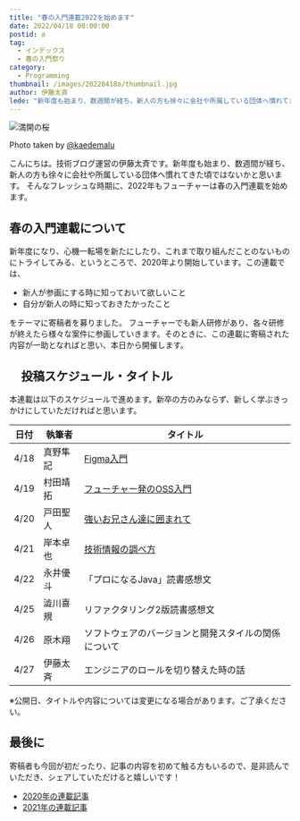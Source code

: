 ```yaml
---
title: "春の入門連載2022を始めます"
date: 2022/04/18 00:00:00
postid: a
tag:
  - インデックス
  - 春の入門祭り
category:
  - Programming
thumbnail: /images/20220418a/thumbnail.jpg
author: 伊藤太斉
lede: "新年度も始まり、数週間が経ち、新人の方も徐々に会社や所属している団体へ慣れてきた頃ではないかと思います。そんなフレッシュな時期に、2022年もフューチャーは春の入門連載を始めます。新年度になり、心機一転場を新たにしたり、これまで取り組んだことのないものにトライしてみる、というところで、2020年より開始しています。この連載では、- 新人が参画にする時に知っておいて欲しいこと"
---
```


<img src="/images/20220418a/IMG_0722.jpg" alt="満開の桜" loading="lazy">

Photo taken by [@kaedemalu](https://twitter.com/kaedemalu)


こんにちは。技術ブログ運営の伊藤太斉です。新年度も始まり、数週間が経ち、新人の方も徐々に会社や所属している団体へ慣れてきた頃ではないかと思います。
そんなフレッシュな時期に、2022年もフューチャーは春の入門連載を始めます。

## 春の入門連載について
新年度になり、心機一転場を新たにしたり、これまで取り組んだことのないものにトライしてみる、というところで、2020年より開始しています。この連載では、

- 新人が参画にする時に知っておいて欲しいこと
- 自分が新人の時に知っておきたかったこと

をテーマに寄稿者を募りました。
フューチャーでも新人研修があり、各々研修が終えたら様々な案件に参画していきます。そのときに、この連載に寄稿された内容が一助となればと思い、本日から開催します。

## 　投稿スケジュール・タイトル
本連載は以下のスケジュールで進めます。新卒の方のみならず、新しく学ぶきっかけにしていただければと思います。

| 日付 | 執筆者 | タイトル |
| ---- | ---- | ---- |
| 4/18 | 真野隼記 | [Figma入門](/articles/20220418b/) |
| 4/19 | 村田靖拓 | [フューチャー発のOSS入門](/articles/20220419a/) |
| 4/20 | 戸田聖人 | [強いお兄さん達に囲まれて](/articles/20220420a/) |
| 4/21 | 岸本卓也 | [技術情報の調べ方](/articles/20220421a/) |
| 4/22 | 永井優斗 | 「プロになるJava」読書感想文 |
| 4/25 | 澁川喜規 | リファクタリング2版読書感想文 |
| 4/26 | 原木翔 | ソフトウェアのバージョンと開発スタイルの関係について |
| 4/27 | 伊藤太斉 | エンジニアのロールを切り替えた時の話 |

※公開日、タイトルや内容については変更になる場合があります。ご了承ください。

## 最後に
寄稿者も今回が初だったり、記事の内容を初めて触る方もいるので、是非読んでいただき、シェアしていただけると嬉しいです！

- [2020年の連載記事](/articles/20200529/)
- [2021年の連載記事](/articles/20210414a/)

